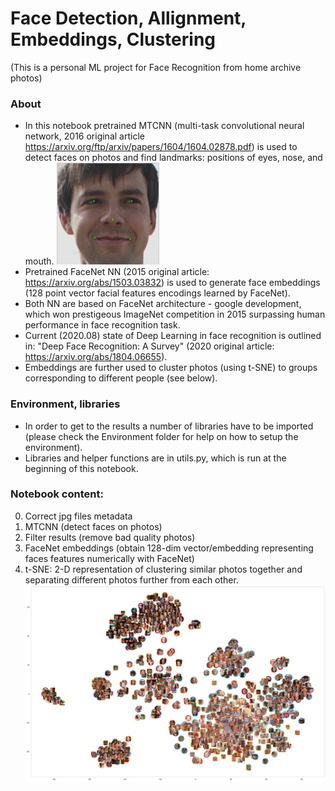 # Face Detection, Allignment, Embeddings, Clustering
(This is a personal ML project for Face Recognition from home archive photos)

### About
- In this notebook pretrained MTCNN (multi-task convolutional neural network, 2016 original article https://arxiv.org/ftp/arxiv/papers/1604/1604.02878.pdf) is used to detect faces on photos and find landmarks: positions of eyes, nose, and mouth.
![Landmarks preview](https://raw.githubusercontent.com/EvgenyDyshlyuk/DeepLearning_face_detection_embeddings_clustering/master/Figures/Landmarks.png)
- Pretrained FaceNet NN (2015 original article: https://arxiv.org/abs/1503.03832) is used to generate face embeddings (128 point vector facial features encodings learned by FaceNet).
- Both NN are based on FaceNet architecture - google development, which won prestigeous ImageNet competition in 2015 surpassing human performance in face recognition task.
- Current (2020.08) state of Deep Learning in face recognition is outlined in: "Deep Face Recognition: A Survey" (2020 original article: https://arxiv.org/abs/1804.06655).
- Embeddings are further used to cluster photos (using t-SNE) to groups corresponding to different people (see below).

### Environment, libraries
- In order to get to the results a number of libraries have to be imported (please check the Environment folder for help on how to setup the environment).
- Libraries and helper functions are in utils.py, which is run at the beginning of this notebook.

### Notebook content:
0. Correct jpg files metadata
1. MTCNN (detect faces on photos)
2. Filter results (remove bad quality photos)
3. FaceNet embeddings (obtain 128-dim vector/embedding representing faces features numerically with FaceNet)
4. t-SNE: 2-D representation of clustering similar photos together and separating different photos further from each other.
![**t-SNE representation for my photo archive](https://raw.githubusercontent.com/EvgenyDyshlyuk/DeepLearning_face_detection_embeddings_clustering/master/Figures/tSNE_all.png)
